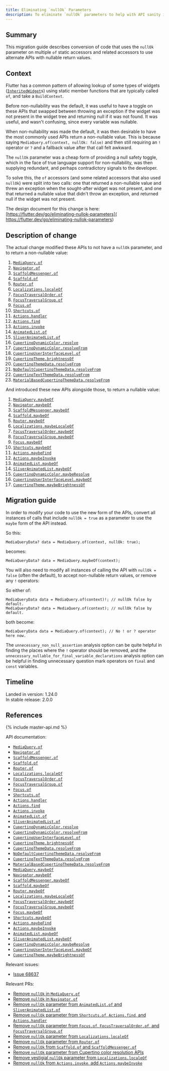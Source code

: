 ```yaml
---
title: Eliminating `nullOk` Parameters
description: To eliminate `nullOk` parameters to help with API sanity in the face of null safety.
---
```


## Summary

This migration guide describes conversion of code that uses the `nullOk`
parameter on multiple `of` static accessors and related accessors to use
alternate APIs with nullable return values.

## Context

Flutter has a common pattern of allowing lookup of some types of widgets
([`InheritedWidget`]s) using static member functions that are typically called
`of`, and take a `BuildContext`.

Before non-nullability was the default, it was useful to have a toggle on these
APIs that swapped between throwing an exception if the widget was not present in
the widget tree and returning null if it was not found. It was useful, and
wasn't confusing, since every variable was nullable.

When non-nullability was made the default, it was then desirable to have the
most commonly used APIs return a non-nullable value. This is because saying
`MediaQuery.of(context, nullOk: false)` and then still requiring an `!` operator
or `?` and a fallback value after that call felt awkward.

The `nullOk` parameter was a cheap form of providing a null safety toggle, which
in the face of true language support for non-nullability, was then supplying
redundant, and perhaps contradictory signals to the developer.

To solve this, the `of` accessors (and some related accessors that also used
`nullOk`) were split into two calls: one that returned a non-nullable value and
threw an exception when the sought-after widget was not present, and one that
returned a nullable value that didn't throw an exception, and returned null if
the widget was not present.

The design document for this change is here:
[https://flutter.dev/go/eliminating-nullok-parameters](
https://flutter.dev/go/eliminating-nullok-parameters)

## Description of change

The actual change modified these APIs to not have a `nullOk` parameter, and to
return a non-nullable value:

1. [`MediaQuery.of`]
1. [`Navigator.of`]
1. [`ScaffoldMessenger.of`]
1. [`Scaffold.of`]
1. [`Router.of`]
1. [`Localizations.localeOf`]
1. [`FocusTraversalOrder.of`]
1. [`FocusTraversalGroup.of`]
1. [`Focus.of`]
1. [`Shortcuts.of`]
1. [`Actions.handler`]
1. [`Actions.find`]
1. [`Actions.invoke`]
1. [`AnimatedList.of`]
1. [`SliverAnimatedList.of`]
1. [`CupertinoDynamicColor.resolve`]
1. [`CupertinoDynamicColor.resolveFrom`]
1. [`CupertinoUserInterfaceLevel.of`]
1. [`CupertinoTheme.brightnessOf`]
1. [`CupertinoThemeData.resolveFrom`]
1. [`NoDefaultCupertinoThemeData.resolveFrom`]
1. [`CupertinoTextThemeData.resolveFrom`]
1. [`MaterialBasedCupertinoThemeData.resolveFrom`]

And introduced these new APIs alongside those, to return a nullable
value:

1. [`MediaQuery.maybeOf`]
1. [`Navigator.maybeOf`]
1. [`ScaffoldMessenger.maybeOf`]
1. [`Scaffold.maybeOf`]
1. [`Router.maybeOf`]
1. [`Localizations.maybeLocaleOf`]
1. [`FocusTraversalOrder.maybeOf`]
1. [`FocusTraversalGroup.maybeOf`]
1. [`Focus.maybeOf`]
1. [`Shortcuts.maybeOf`]
1. [`Actions.maybeFind`]
1. [`Actions.maybeInvoke`]
1. [`AnimatedList.maybeOf`]
1. [`SliverAnimatedList.maybeOf`]
1. [`CupertinoDynamicColor.maybeResolve`]
1. [`CupertinoUserInterfaceLevel.maybeOf`]
1. [`CupertinoTheme.maybeBrightnessOf`]

## Migration guide

In order to modify your code to use the new form of the APIs, convert all
instances of calls that include `nullOk = true` as a parameter to use the
`maybe` form of the API instead.

So this:
```
MediaQueryData? data = MediaQuery.of(context, nullOk: true);
```
becomes:
```
MediaQueryData? data = MediaQuery.maybeOf(context);
```

You will also need to modify all instances of calling the API with `nullOk =
false` (often the default), to accept non-nullable return values, or remove any
`!` operators:

So either of:
```
MediaQueryData data = MediaQuery.of(context)!; // nullOk false by default.
MediaQueryData? data = MediaQuery.of(context); // nullOk false by default.
```

both become:
```
MediaQueryData data = MediaQuery.of(context); // No ! or ? operator here now.
```

The `unnecessary_non_null_assertion` analysis option can be quite helpful in
finding the places where the `!` operator should be removed, and the
`unnecessary_nullable_for_final_variable_declarations` analysis option can be
helpful in finding unnecessary question mark operators on `final` and `const`
variables.

## Timeline

Landed in version: 1.24.0<br>
In stable release: 2.0.0

## References

{% include master-api.md %}

API documentation:
 * [`MediaQuery.of`]
 * [`Navigator.of`]
 * [`ScaffoldMessenger.of`]
 * [`Scaffold.of`]
 * [`Router.of`]
 * [`Localizations.localeOf`]
 * [`FocusTraversalOrder.of`]
 * [`FocusTraversalGroup.of`]
 * [`Focus.of`]
 * [`Shortcuts.of`]
 * [`Actions.handler`]
 * [`Actions.find`]
 * [`Actions.invoke`]
 * [`AnimatedList.of`]
 * [`SliverAnimatedList.of`]
 * [`CupertinoDynamicColor.resolve`]
 * [`CupertinoDynamicColor.resolveFrom`]
 * [`CupertinoUserInterfaceLevel.of`]
 * [`CupertinoTheme.brightnessOf`]
 * [`CupertinoThemeData.resolveFrom`]
 * [`NoDefaultCupertinoThemeData.resolveFrom`]
 * [`CupertinoTextThemeData.resolveFrom`]
 * [`MaterialBasedCupertinoThemeData.resolveFrom`]
 * [`MediaQuery.maybeOf`]
 * [`Navigator.maybeOf`]
 * [`ScaffoldMessenger.maybeOf`]
 * [`Scaffold.maybeOf`]
 * [`Router.maybeOf`]
 * [`Localizations.maybeLocaleOf`]
 * [`FocusTraversalOrder.maybeOf`]
 * [`FocusTraversalGroup.maybeOf`]
 * [`Focus.maybeOf`]
 * [`Shortcuts.maybeOf`]
 * [`Actions.maybeFind`]
 * [`Actions.maybeInvoke`]
 * [`AnimatedList.maybeOf`]
 * [`SliverAnimatedList.maybeOf`]
 * [`CupertinoDynamicColor.maybeResolve`]
 * [`CupertinoUserInterfaceLevel.maybeOf`]
 * [`CupertinoTheme.maybeBrightnessOf`]

Relevant issues:
* [Issue 68637][Issue 68637]

Relevant PRs:
* [Remove `nullOk` in `MediaQuery.of`]
* [Remove `nullOk` in `Navigator.of`]
* [Remove `nullOk` parameter from `AnimatedList.of` and `SliverAnimatedList.of`]
* [Remove `nullOk` parameter from `Shortcuts.of`, `Actions.find`, and `Actions.handler`]
* [Remove `nullOk` parameter from `Focus.of`, `FocusTraversalOrder.of`, and `FocusTraversalGroup.of`]
* [Remove `nullOk` parameter from `Localizations.localeOf`]
* [Remove `nullOk` parameter from `Router.of`]
* [Remove `nullOk` from `Scaffold.of` and `ScaffoldMessenger.of`]
* [Remove `nullOk` parameter from Cupertino color resolution APIs]
* [Remove vestigial `nullOk` parameter from `Localizations.localeOf`]
* [Remove `nullOk` from `Actions.invoke`, add `Actions.maybeInvoke`]

[`MediaQuery.of`]: {{site.api}}/flutter/widgets/MediaQuery/of.html
[`Navigator.of`]: {{site.api}}/flutter/widgets/Navigator/of.html
[`ScaffoldMessenger.of`]: {{site.api}}/flutter/material/ScaffoldMessenger/of.html
[`Scaffold.of`]: {{site.api}}/flutter/material/Scaffold/of.html
[`Router.of`]: {{site.api}}/flutter/widgets/Router/of.html
[`Localizations.localeOf`]: {{site.api}}/flutter/widgets/Localizations/localeOf.html
[`FocusTraversalOrder.of`]: {{site.api}}/flutter/widgets/FocusTraversalOrder/of.html
[`FocusTraversalGroup.of`]: {{site.api}}/flutter/widgets/FocusTraversalGroup/of.html
[`Focus.of`]: {{site.api}}/flutter/widgets/Focus/of.html
[`Shortcuts.of`]: {{site.api}}/flutter/widgets/Shortcuts/of.html
[`Actions.handler`]: {{site.api}}/flutter/widgets/Actions/handler.html
[`Actions.find`]: {{site.api}}/flutter/widgets/Actions/find.html
[`Actions.invoke`]: {{site.api}}/flutter/widgets/Actions/invoke.html
[`AnimatedList.of`]: {{site.api}}/flutter/widgets/AnimatedList/of.html
[`SliverAnimatedList.of`]: {{site.api}}/flutter/widgets/SliverAnimatedList/of.html
[`CupertinoDynamicColor.resolve`]: {{site.api}}/flutter/cupertino/CupertinoDynamicColor/resolve.html
[`CupertinoDynamicColor.resolveFrom`]: {{site.api}}/flutter/cupertino/CupertinoDynamicColor/resolveFrom.html
[`CupertinoUserInterfaceLevel.of`]: {{site.api}}/flutter/cupertino/CupertinoUserInterfaceLevel/of.html
[`CupertinoTheme.brightnessOf`]: {{site.api}}/flutter/cupertino/CupertinoTheme/brightnessOf.html
[`CupertinoThemeData.resolveFrom`]: {{site.api}}/flutter/cupertino/CupertinoThemeData/resolveFrom.html
[`NoDefaultCupertinoThemeData.resolveFrom`]: {{site.api}}/flutter/cupertino/NoDefaultCupertinoThemeData/resolveFrom.html
[`CupertinoTextThemeData.resolveFrom`]: {{site.api}}/flutter/cupertino/CupertinoTextThemeData/resolveFrom.html
[`MaterialBasedCupertinoThemeData.resolveFrom`]: {{site.api}}/flutter/cupertino/MaterialBasedCupertinoThemeData/resolveFrom.html
[`MediaQuery.maybeOf`]: {{site.api}}/flutter/widgets/MediaQuery/maybeOf.html
[`Navigator.maybeOf`]: {{site.api}}/flutter/widgets/Navigator/maybeOf.html
[`ScaffoldMessenger.maybeOf`]: https://master-api.flutter.dev/flutter/material/ScaffoldMessenger/maybeOf.html
[`Scaffold.maybeOf`]: https://master-api.flutter.dev/flutter/material/Scaffold/maybeOf.html
[`Router.maybeOf`]: https://master-api.flutter.dev/flutter/widgets/Router/maybeOf.html
[`Localizations.maybeLocaleOf`]: https://master-api.flutter.dev/flutter/widgets/Localizations/maybeLocaleOf.html
[`FocusTraversalOrder.maybeOf`]: https://master-api.flutter.dev/flutter/widgets/FocusTraversalOrder/maybeOf.html
[`FocusTraversalGroup.maybeOf`]: https://master-api.flutter.dev/flutter/widgets/FocusTraversalGroup/maybeOf.html
[`Focus.maybeOf`]: https://master-api.flutter.dev/flutter/widgets/Focus/maybeOf.html
[`Shortcuts.maybeOf`]: https://master-api.flutter.dev/flutter/widgets/Shortcuts/maybeOf.html
[`Actions.maybeFind`]: https://master-api.flutter.dev/flutter/widgets/Actions/maybeFind.html
[`Actions.maybeInvoke`]: https://master-api.flutter.dev/flutter/widgets/Actions/maybeInvoke.html
[`AnimatedList.maybeOf`]: https://master-api.flutter.dev/flutter/widgets/AnimatedList/maybeOf.html
[`SliverAnimatedList.maybeOf`]: https://master-api.flutter.dev/flutter/widgets/SliverAnimatedList/maybeOf.html
[`CupertinoDynamicColor.maybeResolve`]: https://master-api.flutter.dev/flutter/cupertino/CupertinoDynamicColor/maybeResolve.html
[`CupertinoUserInterfaceLevel.maybeOf`]: https://master-api.flutter.dev/flutter/cupertino/CupertinoUserInterfaceLevel/maybeOf.html
[`CupertinoTheme.maybeBrightnessOf`]: https://master-api.flutter.dev/flutter/cupertino/CupertinoTheme/maybeBrightnessOf.html
[`InheritedWidget`]: {{site.api}}/flutter/widgets/InheritedWidget-class.html
[Issue 68637]: {{site.github}}/flutter/flutter/issues/68637
[Remove `nullOk` in `MediaQuery.of`]: {{site.github}}/flutter/flutter/pull/68736
[Remove `nullOk` in `Navigator.of`]: {{site.github}}/flutter/flutter/pull/70726
[Remove `nullOk` parameter from `AnimatedList.of` and `SliverAnimatedList.of`]: {{site.github}}/flutter/flutter/pull/68925
[Remove `nullOk` parameter from `Shortcuts.of`, `Actions.find`, and `Actions.handler`]: {{site.github}}/flutter/flutter/pull/68921
[Remove `nullOk` parameter from `Shortcuts.of`, `Actions.find`, and `Actions.handler`]: {{site.github}}/flutter/flutter/pull/68921
[Remove `nullOk` parameter from `Focus.of`, `FocusTraversalOrder.of`, and `FocusTraversalGroup.of`]: {{site.github}}/flutter/flutter/pull/68917
[Remove `nullOk` parameter from `Localizations.localeOf`]: {{site.github}}/flutter/flutter/pull/68911
[Remove `nullOk` parameter from `Router.of`]: {{site.github}}/flutter/flutter/pull/68910
[Remove `nullOk` from `Scaffold.of` and `ScaffoldMessenger.of`]: {{site.github}}/flutter/flutter/pull/68908
[Remove `nullOk` parameter from Cupertino color resolution APIs]: {{site.github}}/flutter/flutter/pull/68905
[Remove vestigial `nullOk` parameter from `Localizations.localeOf`]: {{site.github}}/flutter/flutter/pull/74657
[Remove `nullOk` from `Actions.invoke`, add `Actions.maybeInvoke`]: {{site.github}}/flutter/flutter/pull/74680

